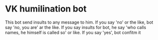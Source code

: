 # VK humilination bot

This bot send insults to any message to him.
If you say 'no' or the like, bot say 'no, you are' ar the like.
If you say insults for bot, he say 'who calls names, he himself is called so' or like.
If you say 'yes', bot confitm it